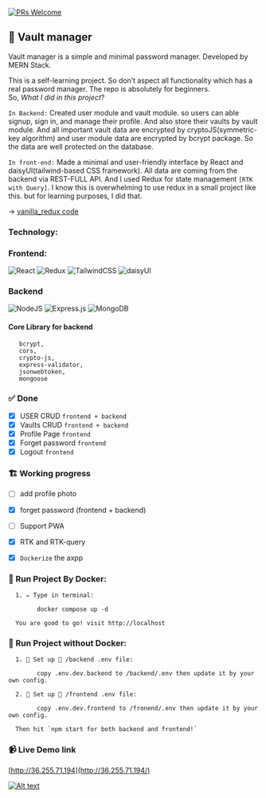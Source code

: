 [![PRs Welcome](https://img.shields.io/badge/PRs-welcome-brightgreen.svg?style=flat-square)](http://makeapullrequest.com)

## 🔐 Vault manager

Vault manager is a simple and minimal password manager. Developed by MERN Stack.

This is a self-learning project. So don’t aspect all functionality which has a real password manager. The repo is absolutely for beginners. <br>
So, _What I did in this project_?

`In Backend:`
Created user module and vault module. so users can able signup, sign in, and manage their profile. And also store their vaults by vault module. And all important vault data are encrypted by cryptoJS(symmetric-key algorithm) and user module data are encrypted by bcrypt package. So the data are well protected on the database.

`In front-end:`
Made a minimal and user-friendly interface by React and daisyUI(tailwind-based CSS framework). All data are coming from the backend via REST-FULL API. And I used Redux for state management `[RTK with Query]`. I know this is overwhelming to use redux in a small project like this. but for learning purposes, I did that.

-> [vanilla_redux code](https://github.com/sohagmahin/vault-manager/tree/vanilla_redux)

### Technology:

### Frontend:

![React](https://img.shields.io/badge/react-%2320232a.svg?style=for-the-badge&logo=react&logoColor=%2361DAFB)
![Redux](https://img.shields.io/badge/redux-%23593d88.svg?style=for-the-badge&logo=redux&logoColor=white)
![TailwindCSS](https://img.shields.io/badge/tailwindcss-%2338B2AC.svg?style=for-the-badge&logo=tailwind-css&logoColor=white)
![daisyUI](https://img.shields.io/badge/daisy--UI-Based%20on%20Tailwind%20CSS-green?style=for-the-badge&logo=appveyor)

### Backend

![NodeJS](https://img.shields.io/badge/node.js-6DA55F?style=for-the-badge&logo=node.js&logoColor=white)
![Express.js](https://img.shields.io/badge/express.js-%23404d59.svg?style=for-the-badge&logo=express&logoColor=%2361DAFB)
![MongoDB](https://img.shields.io/badge/MongoDB-%234ea94b.svg?style=for-the-badge&logo=mongodb&logoColor=white)

#### Core Library for backend

```
   bcrypt,
   cors,
   crypto-js,
   express-validator,
   jsonwebtoken,
   mongoose

```

### ✅ Done

- [x] USER CRUD `frontend + backend`
- [x] Vaults CRUD `frontend + backend`
- [x] Profile Page `frontend`
- [x] Forget password `frontend`
- [x] Logout `frontend`

### 🏗️ Working progress

- [ ] add profile photo
- [x] forget password (frontend + backend)
- [ ] Support PWA
- [x] RTK and RTK-query
- [x] `Dockerize` the axpp


### 🚀 Run Project By Docker:

      1. ✏️ Type in terminal:

            docker compose up -d

      You are good to go! visit http://localhost
      
 
 ### 🔌 Run Project without Docker:

      1. 🔨 Set up 📁 /backend .env file:

            copy .env.dev.backend to /backend/.env then update it by your own config.

      2. 🔨 Set up 📁 /frontend .env file:

            copy .env.dev.frontend to /fronend/.env then update it by your own config.
            
      Then hit `npm start for both backend and frontend!`
### 📹 Live Demo link

[http://36.255.71.194](http://36.255.71.194/)

[![Alt text](https://user-images.githubusercontent.com/35423413/188283404-24401770-b874-44a2-b41e-994468982d30.png)](https://www.youtube.com/watch?v=RMCiZWTUtfA)

